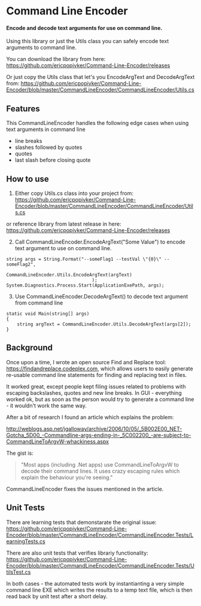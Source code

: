 Command Line Encoder
====================

#### Encode and decode text arguments for use on command line.


Using this library or just the Utils class you can safely encode text arguments to command line.


You can download the library from here:       
https://github.com/ericpopivker/Command-Line-Encoder/releases


Or just copy the Utils class that let's you EncodeArgText and DecodeArgText from: 
https://github.com/ericpopivker/Command-Line-Encoder/blob/master/CommandLineEncoder/CommandLineEncoder/Utils.cs


Features
--------

This CommandLineEncoder handles the following edge cases when using text arguments in command line

* line breaks
* slashes followed by quotes
* quotes
* last slash before closing quote


How to use
----------

1. Either copy Utils.cs class into your project from:
https://github.com/ericpopivker/Command-Line-Encoder/blob/master/CommandLineEncoder/CommandLineEncoder/Utils.cs

or reference library from latest release in here:
https://github.com/ericpopivker/Command-Line-Encoder/releases


2. Call CommandLineEncoder.EncodeArgText("Some Value") to encode text argument to use on command line.

```
string args = String.Format("--someFlag1 --testVal \"{0}\" --someFlag2", 
    								CommandLineEncoder.Utils.EncodeArgText(argText)
    				  			);
System.Diagnostics.Process.Start(ApplicationExePath, args);
```		
    					


3. Use  CommandLineEncoder.DecodeArgText() to decode text argument from command line

```
static void Main(string[] args)
{
	string argText = CommandLineEncoder.Utils.DecodeArgText(args[2]);
}
```


Background
----------

Once upon a time, I wrote an open source Find and Replace tool:  https://findandreplace.codeplex.com, which allows users to easily generate re-usable command line statements for finding and replacing text in files.

It worked great, except people kept filing issues related to problems with escaping backslashes, quotes and new line breaks.  In GUI - everything worked ok, but as soon as the person would try to generate a command line - it wouldn't work the same way.

After a bit of research I found an article which explains the problem:

http://weblogs.asp.net/jgalloway/archive/2006/10/05/_5B002E00_NET-Gotcha_5D00_-Commandline-args-ending-in-_5C002200_-are-subject-to-CommandLineToArgvW-whackiness.aspx
	
The gist is:   
> "Most apps (including .Net apps) use CommandLineToArgvW to decode their command lines.  It uses crazy escaping rules which explain the behaviour you're seeing."
	
CommandLineEncoder fixes the issues mentioned in the article. 


Unit Tests
----------

There are learning tests that demonstarate the original issue:
https://github.com/ericpopivker/Command-Line-Encoder/blob/master/CommandLineEncoder/CommandLineEncoder.Tests/LearningTests.cs

There are also unit tests that verifies librariy functionality:
https://github.com/ericpopivker/Command-Line-Encoder/blob/master/CommandLineEncoder/CommandLineEncoder.Tests/UtilsTest.cs


In both cases - the automated tests work by instantianting a very simple command line EXE which writes the results to a temp text file, which is then read back by unit test after a short delay.





